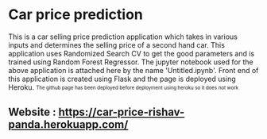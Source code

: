 # Car price prediction

This is a car selling price prediction application which takes in various inputs and determines the selling price of a second hand car. This application uses Randomized Search CV to get the good parameters and is trained using Random Forest Regressor. The jupyter notebook used for the above application is attached here by the name 'Untitled.ipynb'. Front end of this application is created using Flask and the page is deployed using Heroku.
<sub><sup>The github page has been deployed before deployment using heroku so it does not work </sup></sub> 

## Website : https://car-price-rishav-panda.herokuapp.com/
